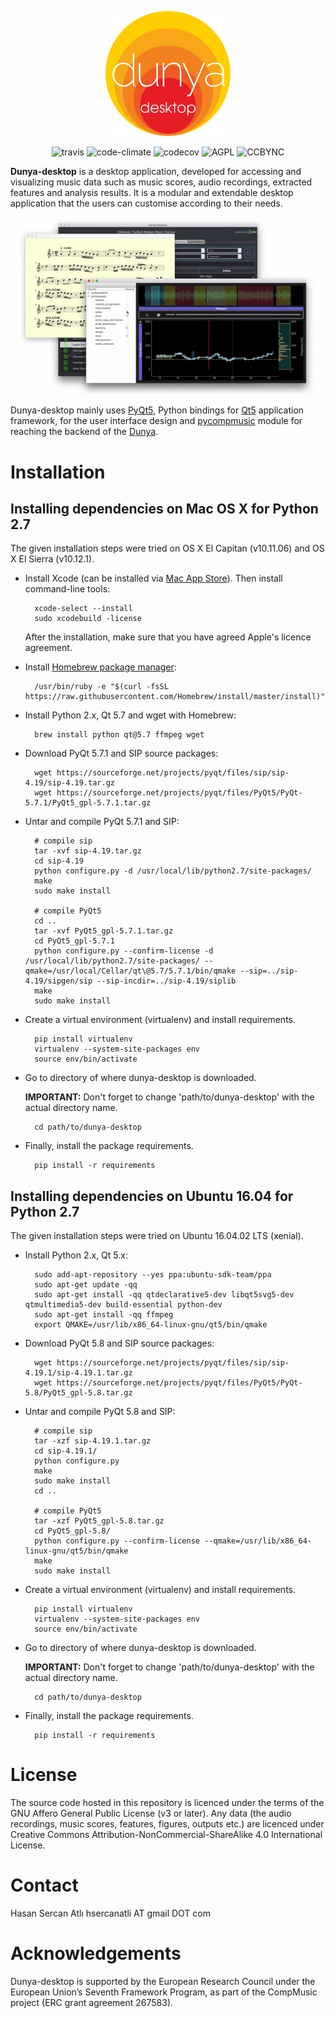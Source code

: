 <p align="center">
    <img src="https://github.com/MTG/dunya-desktop/blob/master/dunyadesktop_app/ui_files/icons/dunya-desktop-github.png" width="200">
</p>

<p align="center">
    <a>
		<img alt="travis" src="https://travis-ci.org/MTG/dunya-desktop.svg?branch=master"/>
	</a>    
	<a>
		<img alt="code-climate" src="https://codeclimate.com/github/MTG/dunya-desktop/badges/gpa.svg"/>
	</a>        
	<a>
		<img alt="codecov" src="https://codecov.io/gh/MTG/dunya-desktop/branch/master/graph/badge.svg"/>
	</a>            
	<a>
		<img alt="AGPL" src="https://img.shields.io/badge/License-AGPL%20v3-blue.svg"/>
	</a>                
	<a>
		<img alt="CCBYNC" src="https://img.shields.io/badge/License-CC%20BY--NC--SA%204.0-lightgrey.svg"/>
	</a>
</p>

**Dunya-desktop** is a desktop application, developed for accessing  and visualizing music data such as music scores, audio recordings, extracted features and analysis  results. It is a modular and extendable desktop application that the users can customise according to their needs.

<p align="center">
    <img src="https://github.com/MTG/dunya-desktop/blob/master/resources/dunya-desktop-demo.gif">    
</p>

Dunya-desktop mainly uses [PyQt5](https://www.riverbankcomputing.com/software/pyqt/download5), Python bindings for [Qt5](https://www.qt.io/developers/) application framework, for the user interface design and [pycompmusic](https://github.com/MTG/pycompmusic) module for reaching the backend of the [Dunya](http://dunya.compmusic.upf.edu).

Installation
============
Installing dependencies on Mac OS X for Python 2.7
-------

The given installation steps were tried on OS X El Capitan (v10.11.06) and OS X El Sierra (v10.12.1).

* Install Xcode (can be installed via [Mac App Store](https://itunes.apple.com/en/app/xcode/id497799835?mt=12)).
Then install command-line tools:

        xcode-select --install
        sudo xcodebuild -license
    After the installation, make sure that you have agreed Apple's licence agreement.

* Install [Homebrew package manager](http://brew.sh/):

        /usr/bin/ruby -e "$(curl -fsSL https://raw.githubusercontent.com/Homebrew/install/master/install)"
        
* Install Python 2.x, Qt 5.7 and wget with Homebrew:
        
        brew install python qt@5.7 ffmpeg wget

* Download PyQt 5.7.1 and SIP source packages:

        wget https://sourceforge.net/projects/pyqt/files/sip/sip-4.19/sip-4.19.tar.gz
        wget https://sourceforge.net/projects/pyqt/files/PyQt5/PyQt-5.7.1/PyQt5_gpl-5.7.1.tar.gz

* Untar and compile PyQt 5.7.1 and SIP:
        
        # compile sip
        tar -xvf sip-4.19.tar.gz
        cd sip-4.19
        python configure.py -d /usr/local/lib/python2.7/site-packages/
        make
        sudo make install
        
        # compile PyQt5
        cd ..
        tar -xvf PyQt5_gpl-5.7.1.tar.gz
        cd PyQt5_gpl-5.7.1
        python configure.py --confirm-license -d /usr/local/lib/python2.7/site-packages/ --qmake=/usr/local/Cellar/qt\@5.7/5.7.1/bin/qmake --sip=../sip-4.19/sipgen/sip --sip-incdir=../sip-4.19/siplib
        make
        sudo make install

* Create a virtual environment (virtualenv) and install requirements.
        
        pip install virtualenv
        virtualenv --system-site-packages env
        source env/bin/activate
        
* Go to directory of where dunya-desktop is downloaded. 

    __IMPORTANT:__ Don't forget to change 'path/to/dunya-desktop' with the actual directory name.        
        
        cd path/to/dunya-desktop

* Finally, install the package requirements.

        pip install -r requirements

Installing dependencies on Ubuntu 16.04 for Python 2.7
-------

The given installation steps were tried on Ubuntu 16.04.02 LTS (xenial).

* Install Python 2.x, Qt 5.x:
        
        sudo add-apt-repository --yes ppa:ubuntu-sdk-team/ppa
        sudo apt-get update -qq
        sudo apt-get install -qq qtdeclarative5-dev libqt5svg5-dev qtmultimedia5-dev build-essential python-dev
        sudo apt-get install -qq ffmpeg
        export QMAKE=/usr/lib/x86_64-linux-gnu/qt5/bin/qmake

* Download PyQt 5.8 and SIP source packages:
        
        wget https://sourceforge.net/projects/pyqt/files/sip/sip-4.19.1/sip-4.19.1.tar.gz
        wget https://sourceforge.net/projects/pyqt/files/PyQt5/PyQt-5.8/PyQt5_gpl-5.8.tar.gz

* Untar and compile PyQt 5.8 and SIP:
        
        # compile sip
        tar -xzf sip-4.19.1.tar.gz
        cd sip-4.19.1/
        python configure.py
        make
        sudo make install
        cd ..
        
        # compile PyQt5
        tar -xzf PyQt5_gpl-5.8.tar.gz
        cd PyQt5_gpl-5.8/
        python configure.py --confirm-license --qmake=/usr/lib/x86_64-linux-gnu/qt5/bin/qmake
        make
        sudo make install

* Create a virtual environment (virtualenv) and install requirements.
        
        pip install virtualenv
        virtualenv --system-site-packages env
        source env/bin/activate
        
* Go to directory of where dunya-desktop is downloaded. 

    __IMPORTANT:__ Don't forget to change 'path/to/dunya-desktop' with the actual directory name.        
        
        cd path/to/dunya-desktop

* Finally, install the package requirements.

        pip install -r requirements

License
=======
The source code hosted in this repository is licenced under the terms of the GNU Affero General Public License (v3 or later). Any data (the audio recordings, music scores, features, figures, outputs etc.) are licenced under Creative Commons Attribution-NonCommercial-ShareAlike 4.0 International License.

Contact
=========
Hasan Sercan Atlı	hsercanatli	AT	gmail	DOT	com

Acknowledgements
================
Dunya-desktop is supported by the European Research Council under the European Union’s Seventh Framework Program, as part of the CompMusic project (ERC grant agreement 267583).

